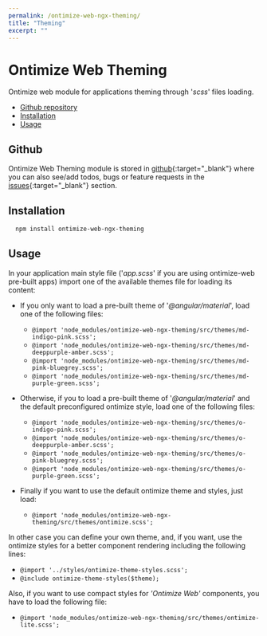 ```yaml
---
permalink: /ontimize-web-ngx-theming/
title: "Theming"
excerpt: ""
---
```


# Ontimize Web Theming

Ontimize web module for applications theming through '*scss*' files loading.

* [Github repository](#github)
* [Installation](#installation)
* [Usage](#usage)

## Github

Ontimize Web Theming module is stored in [github](https://github.com/OntimizeWeb/ontimize-web-ngx-theming){:target="_blank"} where you can also see/add todos, bugs or feature requests in the [issues](https://github.com/OntimizeWeb/ontimize-web-ngx-theming/issues){:target="_blank"} section.


## Installation

```bash
  npm install ontimize-web-ngx-theming
```

## Usage

In your application main style file ('*app.scss*' if you are using ontimize-web pre-built apps) import one of the available themes file for loading its content:

* If you only want to load a pre-built theme of '*@angular/material*', load one of the following files:

  * `@import 'node_modules/ontimize-web-ngx-theming/src/themes/md-indigo-pink.scss';`
  * `@import 'node_modules/ontimize-web-ngx-theming/src/themes/md-deeppurple-amber.scss';`
  * `@import 'node_modules/ontimize-web-ngx-theming/src/themes/md-pink-bluegrey.scss';`
  * `@import 'node_modules/ontimize-web-ngx-theming/src/themes/md-purple-green.scss';`

* Otherwise, if you to load a pre-built theme of '*@angular/material*' and the default preconfigured ontimize style, load one of the following files:

    * `@import 'node_modules/ontimize-web-ngx-theming/src/themes/o-indigo-pink.scss';`
    * `@import 'node_modules/ontimize-web-ngx-theming/src/themes/o-deeppurple-amber.scss';`
    * `@import 'node_modules/ontimize-web-ngx-theming/src/themes/o-pink-bluegrey.scss';`
    * `@import 'node_modules/ontimize-web-ngx-theming/src/themes/o-purple-green.scss';`

* Finally if you want to use the default ontimize theme and styles, just load:

    * `@import 'node_modules/ontimize-web-ngx-theming/src/themes/ontimize.scss';`

In other case you can define your own theme, and, if you want, use the ontimize styles for a better component rendering including the following lines:

  * `@import '../styles/ontimize-theme-styles.scss';`
  * `@include ontimize-theme-styles($theme);`



Also, if you want to use compact styles for *'Ontimize Web'* components, you have to load the following file:
  * `@import 'node_modules/ontimize-web-ngx-theming/src/themes/ontimize-lite.scss';`  

